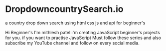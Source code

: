 # DropdowncountrySearch.io
a country drop down search using html css js and api for beginner's

Hi Beginner's I'm mithlesh patel i'm creating JavaScript beginner's projects for you. if you want to practise JavaScript Must follow these series and also subscribe my YouTube channel and follow 
on every social media.
